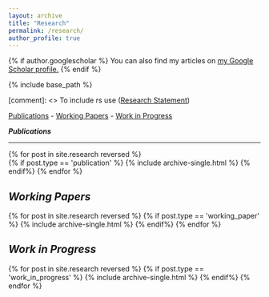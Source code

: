 ```yaml
---
layout: archive
title: "Research"
permalink: /research/
author_profile: true
---
```


{% if author.googlescholar %}
  You can also find my articles on <u><a href="{{author.googlescholar}}">my Google Scholar profile</a>.</u>
{% endif %}

{% include base_path %}

[comment]: <> To include rs use (<u><a href="/files/rs.pdf">Research Statement</a></u>)

[Publications](#Publications) - [Working Papers](#WP) - [Work in Progress](#Progress)

<a name="Publications"></a>
***Publications***

-------

{% for post in site.research reversed %}	
	{% if post.type == 'publication' %}
		{% include archive-single.html %}
	{% endif%}
{% endfor %}

<a name="WP"></a>
***Working Papers***
-------

{% for post in site.research reversed %}
	{% if post.type == 'working_paper' %}
		{% include archive-single.html %}
	{% endif%}
{% endfor %}

<a name="Progress"></a>
***Work in Progress***
-------

{% for post in site.research reversed %}
	{% if post.type == 'work_in_progress' %}
		{% include archive-single.html %}
	{% endif%}
{% endfor %}





